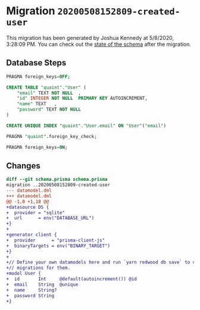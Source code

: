 # Migration `20200508152809-created-user`

This migration has been generated by Joshua Kennedy at 5/8/2020, 3:28:09 PM.
You can check out the [state of the schema](./schema.prisma) after the migration.

## Database Steps

```sql
PRAGMA foreign_keys=OFF;

CREATE TABLE "quaint"."User" (
    "email" TEXT NOT NULL  ,
    "id" INTEGER NOT NULL  PRIMARY KEY AUTOINCREMENT,
    "name" TEXT   ,
    "password" TEXT NOT NULL  
) 

CREATE UNIQUE INDEX "quaint"."User.email" ON "User"("email")

PRAGMA "quaint".foreign_key_check;

PRAGMA foreign_keys=ON;
```

## Changes

```diff
diff --git schema.prisma schema.prisma
migration ..20200508152809-created-user
--- datamodel.dml
+++ datamodel.dml
@@ -1,0 +1,18 @@
+datasource DS {
+  provider = "sqlite"
+  url      = env("DATABASE_URL")
+}
+
+generator client {
+  provider      = "prisma-client-js"
+  binaryTargets = env("BINARY_TARGET")
+}
+
+// Define your own datamodels here and run `yarn redwood db save` to create
+// migrations for them.
+model User {
+  id       Int     @default(autoincrement()) @id
+  email    String  @unique
+  name     String?
+  password String
+}
```


